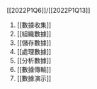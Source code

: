 [[2022P1Q6]]/[[2022P1Q13]]

1. [[數據收集]] 
2. [[組織數據]]
3. [[儲存數據]]
4. [[處理數據]]
5. [[分析數據]]
6. [[數據傳輸]]
7. [[數據演示]]
